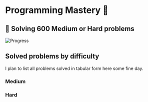 # Programming Mastery :punch:

## :goal_net:  Solving 600 Medium or Hard problems 

![Progress](https://progress-bar.dev/102/?scale=600&title=InterviewGod&width=500&color=babaca&suffix=+problems+solved)

## Solved problems by difficulty
I plan to list all problems solved in tabular form here some fine day.

### Medium

### Hard

